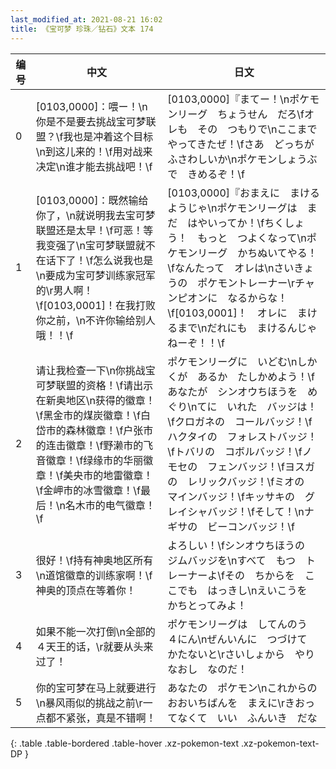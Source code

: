 ```yaml
---
last_modified_at: 2021-08-21 16:02
title: 《宝可梦 珍珠／钻石》文本 174
---
```

| 编号 | 中文 | 日文 |
| ---- | ---- | ---- |
| 0 | [0103,0000]：喂ー！\n你是不是要去挑战宝可梦联盟？\f我也是冲着这个目标\n到这儿来的！\f用对战来决定\n谁才能去挑战吧！\f | [0103,0000]『まてー！\nポケモンリーグ　ちょうせん　だろ\fオレも　その　つもりで\nここまで　やってきたぜ！\fさあ　どっちが　ふさわしいか\nポケモンしょうぶで　きめるぞ！\f |
| 1 | [0103,0000]：既然输给你了，\n就说明我去宝可梦联盟还是太早！\f可恶！等我变强了\n宝可梦联盟就不在话下了！\f怎么说我也是\n要成为宝可梦训练家冠军的\r男人啊！\f[0103,0001]！在我打败你之前，\n不许你输给别人哦！！\f | [0103,0000]『おまえに　まけるようじゃ\nポケモンリーグは　まだ　はやいってか！\fちくしょう！　もっと　つよくなって\nポケモンリーグ　かちぬいてやる！\fなんたって　オレは\nさいきょうの　ポケモントレーナー\rチャンピオンに　なるからな！\f[0103,0001]！　オレに　まけるまで\nだれにも　まけるんじゃねーぞ！！\f |
| 2 | 请让我检查一下\n你挑战宝可梦联盟的资格！\f请出示在新奥地区\n获得的徽章！\f黑金市的煤炭徽章！\f白岱市的森林徽章！\f户张市的连击徽章！\f野濑市的飞音徽章！\f绿缘市的华丽徽章！\f美央市的地雷徽章！\f金岬市的冰雪徽章！\f最后！\n名木市的电气徽章！\f | ポケモンリーグに　いどむ\nしかくが　あるか　たしかめよう！\fあなたが　シンオウちほうを　めぐり\nてに　いれた　バッジは！\fクロガネの　コールバッジ！\fハクタイの　フォレストバッジ！\fトバリの　コボルバッジ！\fノモセの　フェンバッジ！\fヨスガの　レリックバッジ！\fミオの　マインバッジ！\fキッサキの　グレイシャバッジ！\fそして！\nナギサの　ビーコンバッジ！\f |
| 3 | 很好！\f持有神奥地区所有\n道馆徽章的训练家啊！\f神奥的顶点在等着你！ | よろしい！\fシンオウちほうの　ジムバッジを\nすべて　もつ　トレーナーよ\fその　ちからを　ここでも　はっきし\nえいこうを　かちとってみよ！ |
| 4 | 如果不能一次打倒\n全部的４天王的话，\r就要从头来过了！ | ポケモンリーグは　してんのう　４にん\nぜんいんに　つづけて　かたないと\rさいしょから　やりなおし　なのだ！ |
| 5 | 你的宝可梦在马上就要进行\n暴风雨似的挑战之前\r一点都不紧张，真是不错啊！ | あなたの　ポケモン\nこれからの　おおいちばんを　まえに\rきおってなくて　いい　ふんいき　だな |
{: .table .table-bordered .table-hover .xz-pokemon-text .xz-pokemon-text-DP }